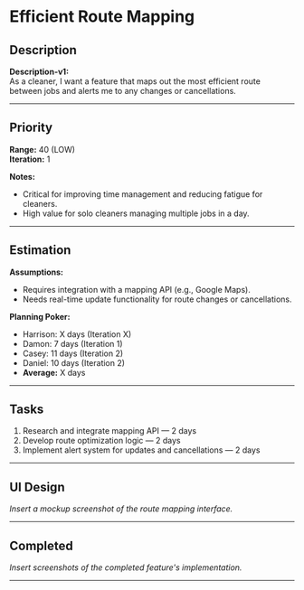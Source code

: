 # Efficient Route Mapping

## Description
**Description-v1:**  
As a cleaner, I want a feature that maps out the most efficient route between jobs and alerts me to any changes or cancellations.

---

## Priority
**Range:** 40 (LOW)  
**Iteration:** 1  

**Notes:**  
- Critical for improving time management and reducing fatigue for cleaners.  
- High value for solo cleaners managing multiple jobs in a day.

---

## Estimation
**Assumptions:**  
- Requires integration with a mapping API (e.g., Google Maps).  
- Needs real-time update functionality for route changes or cancellations.  

**Planning Poker:**  
- Harrison: X days (Iteration X)  
- Damon: 7 days (Iteration 1)  
- Casey: 11 days (Iteration 2)
- Daniel: 10 days (Iteration 2)
- **Average:** X days  

---

## Tasks
1. Research and integrate mapping API — 2 days  
2. Develop route optimization logic — 2 days  
3. Implement alert system for updates and cancellations — 2 days  

---

## UI Design
*Insert a mockup screenshot of the route mapping interface.*

---

## Completed
*Insert screenshots of the completed feature's implementation.*

---
